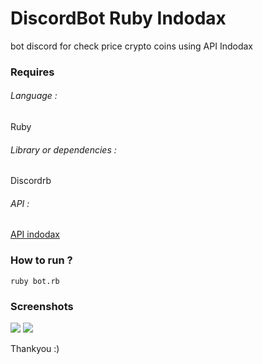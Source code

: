# DiscordBot Ruby Indodax

bot discord for check price crypto coins using API Indodax

### Requires
###### Language :
Ruby
###### Library or dependencies :
Discordrb
###### API :
[API indodax](https://indodax.com/downloads/BITCOINCOID-API-DOCUMENTATION.pdf)

### How to run ?
`ruby bot.rb`

### Screenshots 
![](https://i.imgur.com/MuQiJTa.jpg)
![](https://i.imgur.com/dSYBDwl.jpg)

Thankyou :)
